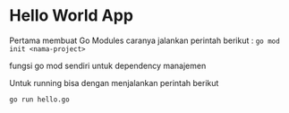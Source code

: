 # Hello World App


Pertama membuat Go Modules caranya jalankan perintah berikut :
`go mod init <nama-project>`

fungsi go mod sendiri untuk dependency manajemen

Untuk running bisa dengan menjalankan perintah berikut

`go run hello.go`